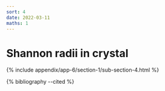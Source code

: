 ```yaml
---
sort: 4
date: 2022-03-11
maths: 1
---
```


# Shannon radii in crystal

{% include appendix/app-6/section-1/sub-section-4.html %}

{% bibliography --cited %}

